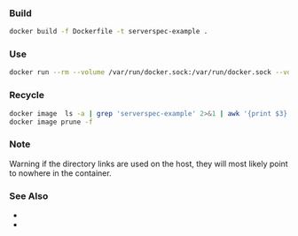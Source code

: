 ### Build

```sh
docker build -f Dockerfile -t serverspec-example .
```
### Use
```sh
docker run --rm --volume /var/run/docker.sock:/var/run/docker.sock --volume $(pwd)/spec/localhost:/serverspec/spec/localhost -w /serverspec serverspec-example
```
### Recycle
```sh
docker image  ls -a | grep 'serverspec-example' 2>&1 | awk '{print $3}' | xargs -IX docker image rm -f X
docker image prune -f
```
### Note
Warning if the directory links  are used on the host, they will most likely point to nowhere in the container.
### See Also

 * [](https://github.com/iBossOrg/docker-dockerspec/blob/master/Dockerfile)
 * [](https://docs.docker.com/engine/reference/builder/)
